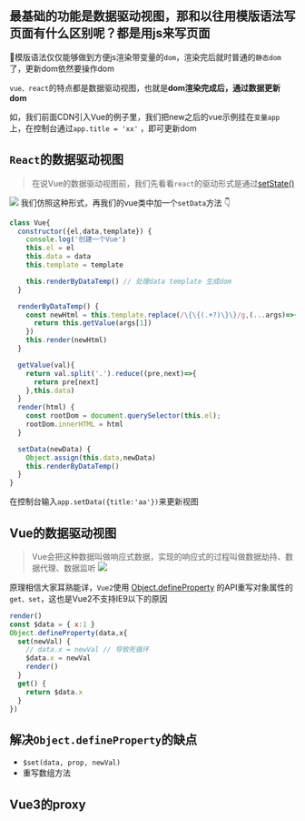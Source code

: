 ## 最基础的功能是数据驱动视图，那和以往用模版语法写页面有什么区别呢？都是用js来写页面
模版语法仅仅能够做到方便js渲染带变量的`dom`，渲染完后就时普通的`静态dom`了，更新dom依然要操作dom

`vue、react`的特点都是数据驱动视图，也就是**dom渲染完成后，通过数据更新dom**

如，我们前面CDN引入Vue的例子里，我们把new之后的vue示例挂在`变量app`上，在控制台通过`app.title = 'xx'` ，即可更新dom

## `React`的数据驱动视图
> 在说Vue的数据驱动视图前，我们先看看`react`的驱动形式是通过[setState()](https://react.docschina.org/docs/state-and-lifecycle.html)
> 
![](https://gitee.com/luojinan1/markdown-img/raw/master/20220306154527.png)
我们仿照这种形式，再我们的vue类中加一个`setData`方法 👇

```js
class Vue{
  constructor({el,data,template}) {
    console.log('创建一个Vue')
    this.el = el
    this.data = data
    this.template = template

    this.renderByDataTemp() // 处理data template 生成dom
  }

  renderByDataTemp() {
    const newHtml = this.template.replace(/\{\{(.+?)\}\}/g,(...args)=>{
      return this.getValue(args[1])
    })
    this.render(newHtml)
  }

  getValue(val){
    return val.split('.').reduce((pre,next)=>{
      return pre[next]
    },this.data)
  }
  render(html) {
    const rootDom = document.querySelector(this.el);
    rootDom.innerHTML = html
  }

  setData(newData) {
    Object.assign(this.data,newData)
    this.renderByDataTemp()
  }
}
```

在控制台输入`app.setData({title:'aa'})`来更新视图

## Vue的数据驱动视图
> Vue会把这种数据叫做响应式数据，实现的响应式的过程叫做数据劫持、数据代理、数据监听
![](https://gitee.com/luojinan1/markdown-img/raw/master/20220307233604.png)

原理相信大家耳熟能详，`Vue2`使用 [Object.defineProperty](https://developer.mozilla.org/zh-CN/docs/Web/JavaScript/Reference/Global_Objects/Object/defineProperty) 的API重写对象属性的`get、set`，这也是Vue2不支持IE9以下的原因

```js
render()
const $data = { x:1 }
Object.defineProperty(data,x{
  set(newVal) {
    // data.x = newVal // 导致死循环
    $data.x = newVal
    render()
  }
  get() {
    return $data.x
  }
})
```

## 解决`Object.defineProperty`的缺点

- `$set(data, prop, newVal)`
- 重写数组方法

## Vue3的proxy